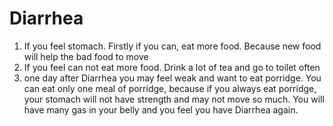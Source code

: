 # Diarrhea
1. If you feel stomach. Firstly if you can, eat more food.
Because new food will help the bad food to move
2. If you feel can not eat more food. Drink a lot of tea and go to toilet often
3. one day after Diarrhea you may feel weak and want to eat porridge.
You can eat only one meal of porridge, because if you always eat porridge, your stomach will not have strength and may not move so much. You will have many gas in your belly and you feel you have Diarrhea again.
